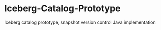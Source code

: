 # Iceberg-Catalog-Prototype
Iceberg catalog prototype, snapshot version control Java implementation
